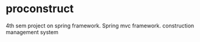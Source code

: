 # proconstruct
4th sem project on spring framework.
Spring mvc framework.
construction management system

